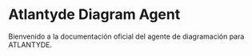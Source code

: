 # Atlantyde Diagram Agent

Bienvenido a la documentación oficial del agente de diagramación para ATLANTYDE.